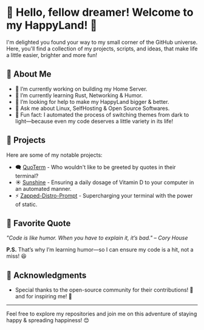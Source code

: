 # 👋 Hello, fellow dreamer! Welcome to my HappyLand! 🌈

I'm delighted you found your way to my small corner of the GitHub universe. Here, you'll find a collection of my projects, scripts, and ideas, that make life a little easier, brighter and more fun!

## 🌟 About Me

- 🔭 I’m currently working on building my Home Server.
- 🌱 I’m currently learning Rust, Networking & Humor.
- 🤔 I’m looking for help to make my HappyLand bigger & better.
- 💬 Ask me about Linux, SelfHosting & Open Source Softwares.
- 👾 Fun fact: I automated the process of switching themes from dark to light—because even my code deserves a little variety in its life!

## 📂 Projects

Here are some of my notable projects:

- 🗨️ [QuoTerm](https://github.com/jollySleeper/Quoterm) - Who wouldn't like to be greeted by quotes in their terminal?
- ☀️ [Sunshine](https://github.com/jollySleeper/Sunshine) - Ensuring a daily dosage of Vitamin D to your computer in an automated manner.
- ⚡ [Zapped-Distro-Prompt](https://github.com/jollySleeper/Zapped-Distro-Prompt) - Supercharging your terminal with the power of static.

## 💬 Favorite Quote

_"Code is like humor. When you have to explain it, it’s bad." – Cory House_

**P.S.** That’s why I’m learning humor—so I can ensure my code is a hit, not a miss! 😆


## 🙏 Acknowledgments

- Special thanks to the open-source community for their contributions! 🌟 and for inspiring me! 🎉

---

Feel free to explore my repositories and join me on this adventure of staying happy & spreading happiness! 😊
